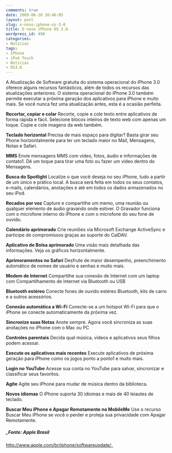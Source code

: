 ```yaml
---
comments: true
date: 2009-06-28 16:46:05
layout: post
slug: o-novo-iphone-os-3-0
title: O novo iPhone OS 3.0.
wordpress_id: 490
categories:
- Notícias
tags:
- IPhone
- iPod Touch
- Notícias
- OS3.0
---
```


A Atualização de Software gratuita do sistema operacional do iPhone 3.0 oferece alguns recursos fantásticos, além de todos os recursos das atualizações anteriores. O sistema operacional do iPhone 3.0 também permite executar a próxima geração dos aplicativos para iPhone e muito mais. Se você nunca fez uma atualização antes, esta é a ocasião perfeita.

**Recortar, copiar e colar**
Recorte, copie e cole texto entre aplicativos de forma rápida e fácil. Selecione blocos inteiros de texto web com apenas um toque. Copie e cole imagens da web também.

**Teclado horizontal**
Precisa de mais espaço para digitar? Basta girar seu Phone horizontalmente para ter um teclado maior no Mail, Mensagens, Notas e Safari.

**MMS**
Envie mensagens MMS com vídeo, fotos, áudio e informações de contato1. Dê um toque para tirar uma foto ou fazer um vídeo dentro do Mensagens.

**Busca do Spotlight**
Localize o que você deseja no seu iPhone, tudo a partir de um único e prático local. A busca será feita em todos os seus contatos, e-mails, calendários, anotações e até em todos os dados armazenados no seu iPod.

**Recados por voz**
Capture e compartilhe um memo, uma reunião ou qualquer elemento de áudio gravando onde estiver. O Gravador funciona com o microfone interno do iPhone e com o microfone do seu fone de ouvido.

**Calendário aprimorado**
Crie reuniões via Microsoft Exchange ActiveSync e participe de compromissos graças ao suporte do CalDAV.

**Aplicativo de Bolsa aprimorado**
Uma visão mais detalhada das informações. Veja os gráficos horizontalmente.

**Aprimoramentos no Safari**
Desfrute de maior desempenho, preenchimento automático de nomes de usuário e senhas e muito mais.

**Modem de Internet**
Compartilhe sua conexão de Internet com um laptop com Compartilhamento de Internet via Bluetooth ou USB

**Bluetooth estéreo**
Conecte fones de ouvido estéreo Bluetooth, kits de carro e a outros acessórios.

**Conexão automática a Wi-Fi**
Conecte-se a um hotspot Wi-Fi para que o iPhone se conecte automaticamente da próxima vez.

**Sincronize suas Notas**
Anote sempre. Agora você sincroniza as suas anotações no iPhone com o Mac ou PC

**Controles parentais**
Decida qual música, vídeos e aplicativos seus filhos podem acessar.

**Execute os aplicativos mais recentes**
Execute aplicativos de próxima geração para iPhone como os jogos ponto a ponto1 e muito mais.

**Login no YouTube**
Acesse sua conta no YouTube para salvar, sincronizar e classificar seus favoritos.

**Agite**
Agite seu iPhone para mudar de música dentro da biblioteca.

**Novos idiomas**
O iPhone suporta 30 idiomas e mais de 40 leiautes de teclado.

**Buscar Meu iPhone e Apagar Remotamente no MobileMe**
Use o recurso Buscar Meu iPhone se você o perder e proteja sua privacidade com Apagar Remotamente.


##### _Fonte: Apple Brasil
http://www.apple.com/br/iphone/softwareupdate/_
